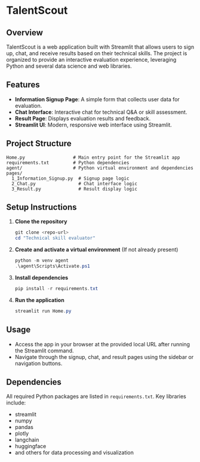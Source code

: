 # TalentScout

## Overview

TalentScout is a web application built with Streamlit that allows users to sign up, chat, and receive results based on their technical skills. The project is organized to provide an interactive evaluation experience, leveraging Python and several data science and web libraries.

## Features

- **Information Signup Page**: A simple form that collects user data for evaluation.
- **Chat Interface**: Interactive chat for technical Q&A or skill assessment.
- **Result Page**: Displays evaluation results and feedback.
- **Streamlit UI**: Modern, responsive web interface using Streamlit.

## Project Structure

```
Home.py                  # Main entry point for the Streamlit app
requirements.txt         # Python dependencies
agent/                   # Python virtual environment and dependencies
pages/
  1_Information_Signup.py  # Signup page logic
  2_Chat.py                # Chat interface logic
  3_Result.py              # Result display logic
```

## Setup Instructions

1. **Clone the repository**
   ```powershell
   git clone <repo-url>
   cd "Technical skill evaluator"
   ```
2. **Create and activate a virtual environment**
   (If not already present)
   ```powershell
   python -m venv agent
   .\agent\Scripts\Activate.ps1
   ```
3. **Install dependencies**
   ```powershell
   pip install -r requirements.txt
   ```
4. **Run the application**
   ```powershell
   streamlit run Home.py
   ```

## Usage

- Access the app in your browser at the provided local URL after running the Streamlit command.
- Navigate through the signup, chat, and result pages using the sidebar or navigation buttons.

## Dependencies

All required Python packages are listed in `requirements.txt`. Key libraries include:
- streamlit
- numpy
- pandas
- plotly
- langchain
- huggingface
- and others for data processing and visualization

